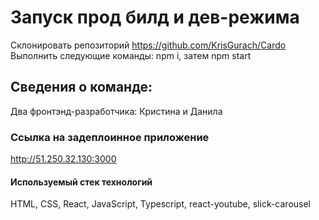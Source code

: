 # Запуск прод билд и дев-режима
Склонировать репозиторий https://github.com/KrisGurach/Cardo
Выполнить следующие команды: npm i, затем npm start 

## Сведения о команде: 
Два фронтэнд-разработчика: Кристина и Данила

### Ссылка на задеплоинное приложение
http://51.250.32.130:3000

#### Используемый стек технологий
HTML, CSS, React, JavaScript, Typescript, react-youtube, slick-carousel

